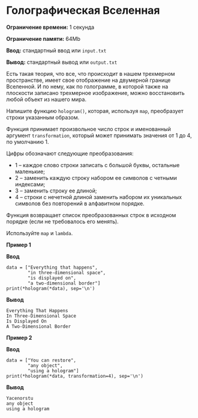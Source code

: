 # Голографическая Вселенная

**Ограничение времени:** 1 секунда

**Ограничение памяти:** 64Mb

**Ввод:** стандартный ввод или `input.txt`

**Вывод:** стандартный вывод или `output.txt`

Есть такая теория, что все, что происходит в нашем трехмерном пространстве, имеет свое отображение на двумерной границе Вселенной. И по нему, как по голограмме, в которой также на плоскости записано трехмерное изображение, можно восстановить любой объект из нашего мира.

Напишите функцию `hologram()`, которая, используя `map`, преобразует строки указанным образом.

Функция принимает произвольное число строк и именованный аргумент `transformation`, который может принимать значения от 1 до 4, по умолчанию 1.

Цифры обозначают следующие преобразования:

*   1 – каждое слово строки записать с большой буквы, остальные маленькие;
*   2 – заменить каждую строку набором ее символов с четными индексами;
*   3 – заменить строку ее длиной;
*   4 – строки с нечетной длиной заменить набором их уникальных символов без повторений в алфавитном порядке.

Функция возвращает список преобразованных строк в исходном порядке (если не требовалось его менять).

Используйте `map` и `lambda`.

**Пример 1**

**Ввод**
```
data = ["Everything that happens",
        "in three-dimensional space",
        "is displayed on",
        "a two-dimensional border"]
print(*hologram(*data), sep='\n')
```

**Вывод**
```
Everything That Happens
In Three-Dimensional Space
Is Displayed On
A Two-Dimensional Border
```

**Пример 2**

**Ввод**
```
data = ["You can restore",
        "any object",
        "using a hologram"]
print(*hologram(*data, transformation=4), sep='\n')
```

**Вывод**
```
Yacenorstu
any object
using a hologram